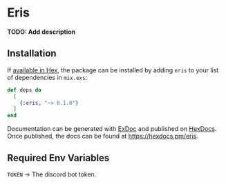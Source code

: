 # Eris

**TODO: Add description**

## Installation

If [available in Hex](https://hex.pm/docs/publish), the package can be installed
by adding `eris` to your list of dependencies in `mix.exs`:

```elixir
def deps do
  [
    {:eris, "~> 0.1.0"}
  ]
end
```

Documentation can be generated with [ExDoc](https://github.com/elixir-lang/ex_doc)
and published on [HexDocs](https://hexdocs.pm). Once published, the docs can
be found at <https://hexdocs.pm/eris>.


## Required Env Variables
`TOKEN` -> The discord bot token.
